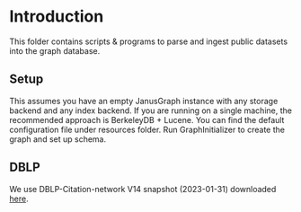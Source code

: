 # Introduction

This folder contains scripts & programs to parse and ingest
public datasets into the graph database.

## Setup

This assumes you have an empty JanusGraph instance with any storage backend and
any index backend. If you are running on a single machine, the recommended approach
is BerkeleyDB + Lucene. You can find the default configuration file under resources
folder. Run GraphInitializer to create the graph and set up schema.

## DBLP

We use DBLP-Citation-network V14 snapshot (2023-01-31) downloaded [here](https://www.aminer.org/citation).

